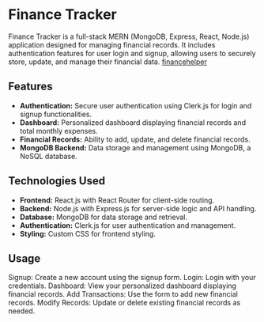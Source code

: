 # Finance Tracker 


Finance Tracker is a full-stack MERN (MongoDB, Express, React, Node.js) application designed for managing financial records. It includes authentication features for user login and signup, allowing users to securely store, update, and manage their financial data. 
[financehelper](financehelper.vercel.app)

## Features

- **Authentication:** Secure user authentication using Clerk.js for login and signup functionalities.
- **Dashboard:** Personalized dashboard displaying financial records and total monthly expenses.
- **Financial Records:** Ability to add, update, and delete financial records.
- **MongoDB Backend:** Data storage and management using MongoDB, a NoSQL database.

## Technologies Used

- **Frontend:** React.js with React Router for client-side routing.
- **Backend:** Node.js with Express.js for server-side logic and API handling.
- **Database:** MongoDB for data storage and retrieval.
- **Authentication:** Clerk.js for user authentication and management.
- **Styling:** Custom CSS for frontend styling.

## Usage
Signup: Create a new account using the signup form.
Login: Login with your credentials.
Dashboard: View your personalized dashboard displaying financial records.
Add Transactions: Use the form to add new financial records.
Modify Records: Update or delete existing financial records as needed.
